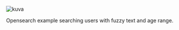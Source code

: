 ![kuva](https://github.com/tommi-miettinen/opensearch/assets/63008431/524001ad-d10c-4604-9418-cdf1c455a291)


Opensearch example searching users with fuzzy text and age range.
